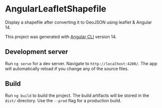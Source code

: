 # AngularLeafletShapefile

Display a shapefile after converting it to GeoJSON using leaflet & Angular 14.

This project was generated with [Angular CLI](https://github.com/angular/angular-cli) version 14.

## Development server

Run `ng serve` for a dev server. Navigate to `http://localhost:4200/`. The app will automatically reload if you change any of the source files.

## Build

Run `ng build` to build the project. The build artifacts will be stored in the `dist/` directory. Use the `--prod` flag for a production build.
